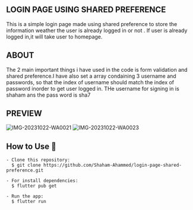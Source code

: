 ## LOGIN PAGE USING SHARED PREFERENCE

This is a simple login page made using shared preference to store the information weather the user is already logged in or not . If user is already logged in,it will take user to homepage.
## ABOUT

The 2 main important things i have used in the code is form validation and shared preference.I have also set a array condaining 3 username and passwords, so that the index of username should match the index of password inorder to get user logged in.  THe username for signing in is shaham ans the pass word is sha7

## PREVIEW

![IMG-20231022-WA0021](https://github.com/Shaham-Ahammed/login-page-shared-preference/assets/144320561/b914dcab-c53c-42f3-9762-3f4bdc51ee38)     ![IMG-20231022-WA0023](https://github.com/Shaham-Ahammed/login-page-shared-preference/assets/144320561/13112b69-5e29-4fda-98f0-e61f926a678c)


## How to Use 🤔
     
     
    - Clone this repository:    
      $ git clone https://github.com/Shaham-Ahammed/login-page-shared-preference.git 

    - For install dependencies:
      $ flutter pub get

    - Run the app: 
      $ flutter run
